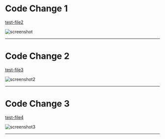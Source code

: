 # Code Change 1

[test-file2]()

![screenshot]()

---

# Code Change 2

[test-file3]()

![screenshot2]()

---

# Code Change 3

[test-file4]()

![screenshot3]()

---
